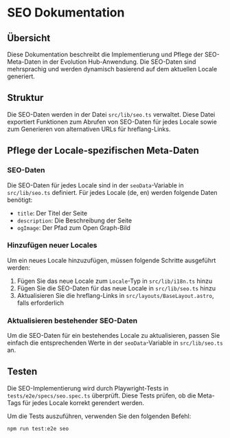 # SEO Dokumentation

## Übersicht

Diese Dokumentation beschreibt die Implementierung und Pflege der SEO-Meta-Daten in der Evolution Hub-Anwendung. Die SEO-Daten sind mehrsprachig und werden dynamisch basierend auf dem aktuellen Locale generiert.

## Struktur

Die SEO-Daten werden in der Datei `src/lib/seo.ts` verwaltet. Diese Datei exportiert Funktionen zum Abrufen von SEO-Daten für jedes Locale sowie zum Generieren von alternativen URLs für hreflang-Links.

## Pflege der Locale-spezifischen Meta-Daten

### SEO-Daten

Die SEO-Daten für jedes Locale sind in der `seoData`-Variable in `src/lib/seo.ts` definiert. Für jedes Locale (de, en) werden folgende Daten benötigt:

- `title`: Der Titel der Seite
- `description`: Die Beschreibung der Seite
- `ogImage`: Der Pfad zum Open Graph-Bild

### Hinzufügen neuer Locales

Um ein neues Locale hinzuzufügen, müssen folgende Schritte ausgeführt werden:

1. Fügen Sie das neue Locale zum `Locale`-Typ in `src/lib/i18n.ts` hinzu
2. Fügen Sie die SEO-Daten für das neue Locale in `src/lib/seo.ts` hinzu
3. Aktualisieren Sie die hreflang-Links in `src/layouts/BaseLayout.astro`, falls erforderlich

### Aktualisieren bestehender SEO-Daten

Um die SEO-Daten für ein bestehendes Locale zu aktualisieren, passen Sie einfach die entsprechenden Werte in der `seoData`-Variable in `src/lib/seo.ts` an.

## Testen

Die SEO-Implementierung wird durch Playwright-Tests in `tests/e2e/specs/seo.spec.ts` überprüft. Diese Tests prüfen, ob die Meta-Tags für jedes Locale korrekt gerendert werden.

Um die Tests auszuführen, verwenden Sie den folgenden Befehl:

```bash
npm run test:e2e seo